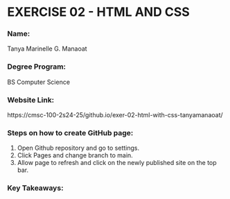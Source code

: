 # EXERCISE 02 - HTML AND CSS

### Name:
Tanya Marinelle G. Manaoat

### Degree Program:
BS Computer Science

### Website Link:
https://cmsc-100-2s24-25/github.io/exer-02-html-with-css-tanyamanaoat/

### Steps on how to create GitHub page:
1. Open Github repository and go to settings.
2. Click Pages and change branch to main.
3. Allow page to refresh and click on the newly published site on the top bar.

### Key Takeaways:
